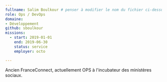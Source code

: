 ```yaml
---
fullname: Salim Boulkour # penser à modifier le nom du fichier ci-dessus en prenom.nom.md !
role: Ops / DevOps
domaine: 
- Développement
github: sboulkour
missions:
  - start: 2019-01-01
    end: 2019-06-30
    status: service
    employer: octo

---
```


Ancien FranceConnect, actuellement OPS à l'incubateur des ministères sociaux.
